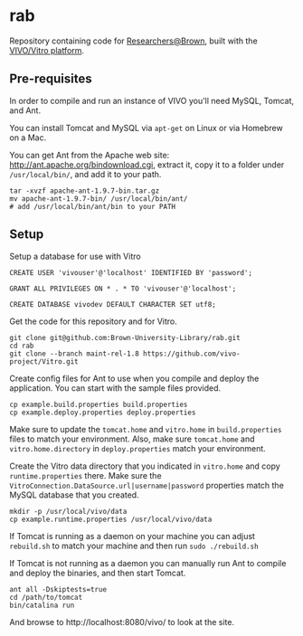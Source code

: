 rab
===========

Repository containing code for [Researchers@Brown](https://vivo.brown.edu/), built with the [VIVO/Vitro platform](https://github.com/vivo-project).


## Pre-requisites
In order to compile and run an instance of VIVO you'll need MySQL,
Tomcat, and Ant.

You can install Tomcat and MySQL via `apt-get` on Linux or via Homebrew on a Mac.

You can get Ant from the Apache web site: http://ant.apache.org/bindownload.cgi,
extract it, copy it to a folder under `/usr/local/bin/`,
and add it to your path.

```
tar -xvzf apache-ant-1.9.7-bin.tar.gz
mv apache-ant-1.9.7-bin/ /usr/local/bin/ant/
# add /usr/local/bin/ant/bin to your PATH
```

## Setup
Setup a database for use with Vitro

```
CREATE USER 'vivouser'@'localhost' IDENTIFIED BY 'password';

GRANT ALL PRIVILEGES ON * . * TO 'vivouser'@'localhost';

CREATE DATABASE vivodev DEFAULT CHARACTER SET utf8;
```

Get the code for this repository and for Vitro.

```
git clone git@github.com:Brown-University-Library/rab.git
cd rab
git clone --branch maint-rel-1.8 https://github.com/vivo-project/Vitro.git
```

Create config files for Ant to use when you compile and deploy
the application. You can start with the sample files provided.

```
cp example.build.properties build.properties
cp example.deploy.properties deploy.properties
```

Make sure to update the `tomcat.home` and `vitro.home` in `build.properties` files to match your environment. Also, make sure
`tomcat.home` and `vitro.home.directory` in `deploy.properties`
match your environment.

Create the Vitro data directory that you indicated in `vitro.home`
and copy `runtime.properties` there. Make sure the
`VitroConnection.DataSource.url|username|password` properties match
the MySQL database that you created.

```
mkdir -p /usr/local/vivo/data
cp example.runtime.properties /usr/local/vivo/data
```

If Tomcat is running as a daemon on your machine you can adjust
`rebuild.sh` to match your machine and then run `sudo ./rebuild.sh`

If Tomcat is not running as a daemon you can manually run Ant
to compile and deploy the binaries, and then start Tomcat.

   ```
   ant all -Dskiptests=true
   cd /path/to/tomcat
   bin/catalina run
   ```

And browse to http://localhost:8080/vivo/ to look at the site.
